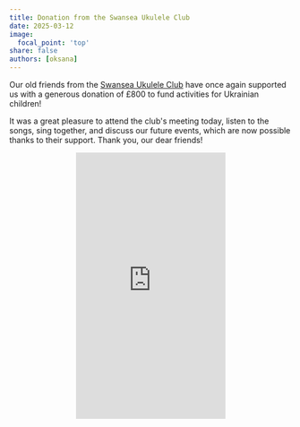 ```yaml
---
title: Donation from the Swansea Ukulele Club
date: 2025-03-12
image:
  focal_point: 'top'
share: false
authors: [oksana]
---
```


Our old friends from the <a href="https://www.facebook.com/groups/SwanseaUkuleleClub" target="_blank">Swansea Ukulele Club</a>  have once again supported us with a generous donation of £800 to fund activities for Ukrainian children! 

<!--more-->

It was a great pleasure to attend the club's meeting today, listen to the songs, sing together, and discuss our future events, which are now possible thanks to their support. 
Thank you, our dear friends!

<div style="margin-top: 0; text-align: center;"><iframe src="https://www.facebook.com/plugins/video.php?height=476&href=https%3A%2F%2Fwww.facebook.com%2Foksana.shapovalova.104%2Fvideos%2F1698259327787134%2F%3Fidorvanity%3D601579067497655&show_text=false&width=267&t=0" width="267" height="476" style="border:none;overflow:hidden" scrolling="no" frameborder="0" allowfullscreen="true" allow="autoplay; clipboard-write; encrypted-media; picture-in-picture; web-share" allowFullScreen="true"></iframe></div>